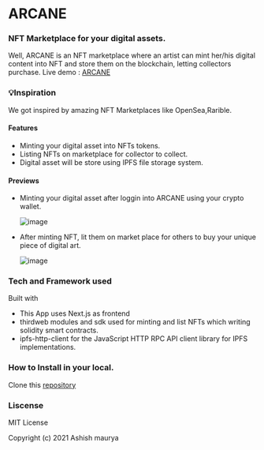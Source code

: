 # ARCANE
### NFT Marketplace for your digital assets.
Well, ARCANE is an NFT marketplace where an artist can mint her/his digital content into NFT and store them on the blockchain, letting collectors purchase.
Live demo : [ARCANE](https://nft-maket-place.vercel.app/)

### 💡Inspiration
We got inspired by amazing NFT Marketplaces like OpenSea,Rarible.

  #### Features
  - Minting your digital asset into NFTs tokens. 
  - Listing NFTs on marketplace for collector to collect.
  - Digital asset will be store using IPFS file storage system.
  
  #### Previews
  - Minting your digital asset after loggin into ARCANE using your crypto wallet.
    
    ![image](https://user-images.githubusercontent.com/39274116/151966040-30adfd7e-4f4d-4901-885c-a5d94d122ac1.png)
    
   - After minting NFT, lit them on market place for others to buy your unique piece of digital art.
   
     ![image](https://user-images.githubusercontent.com/39274116/151966243-d5b00671-3770-4061-987b-0007c9a0f2e9.png)
    
  ### Tech and Framework used
   Built with
   - This App uses Next.js as frontend
   - thirdweb modules and sdk used for minting and list NFTs which writing solidity smart contracts.
   - ipfs-http-client for the JavaScript HTTP RPC API client library for IPFS implementations.
    
    
   ### How to Install in your local.
   Clone this [repository](https://github.com/theashishmaurya/nftMaketPlace)
   
  
### Liscense
MIT License

Copyright (c) 2021 Ashish maurya


